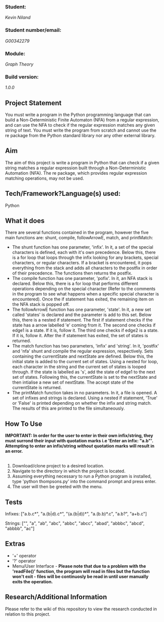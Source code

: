 <h3><b>Student:</b></h3> <i>Kevin Niland</i>
<h3><b>Student number/email:</b></h3> <i>G00342279</i>
<h3><b>Module:</b></h3> <i>Graph Theory</i>
<h3><b>Build version:</b></h3> <i>1.0.0</i>

<h2>Project Statement</h2>
You must write a program in the Python programming language that can build a Non-Deterministic Finite Automaton (NFA) from a regular expression,  
and can use the NFA to check if the regular expression matches any given string of text. You must write the program from scratch and cannot use 
the re package from the Python standard library nor any other external library.

<h2>Aim</h2>
The aim of this project is write a program in Python that can check if a given string matches a regular expression built through a Non-Deterministic Automation (NFA). The re package, which provides regular expression matching operations, may not be used.

<h2>Tech/Framework?Language(s) used:</h2>
Python

<h2>What it does</h2>
There are several functions contained in the program, however the five main functions are: shunt, compile, followArrowE, match, and printMatch:

<ul>
    <li>The shunt function has one parameter, 'infix'. In it, a set of the special characters is defined, each with it's own precedence. Below this, there is a for loop that loops through the infix looking for any brackets, special characters, or regular characters. If a bracket is encountered, it pops everything from the stack and adds all characters to the postfix in order of their precedence. The functions then returns the postfix.</li>
    <li>The compile function has one parameter, 'pofix'. In it, an NFA stack is declared. Below this, there is a for loop that performs different operations depending on the special character (Refer to the comments in the program to see what happens when a specific special character is encountered). Once the if statement has exited, the remaining item on the NFA stack is popped off.</li>
    <li>The followArrowE function has one parameter, 'state'. In it, a new set called 'states' is declared and the parameter is add to this set. Below this, there is a nested if statement. The first if statement checks if the state has a arrow labelled 'e' coming from it. The second one checks if edge1 is a state. If it is, follow it. The third one checks if edge2 is a state. If it is, follow it. After the if statement has exited, the set of states is returned.</li>
    <li>The match function has two parameters, 'infix' and 'string'. In it, 'postfix' and 'nfa' shunt and compile the regular expression, respectively. Sets containing the currentState and nextState are defined. Below this, the initial state is added to the current set of states. Using a nested for loop, each character in the string and the current set of states is looped through. If the state is labelled as 's', add the state of edge1 to the next set of states. Following this, the currentState is set to the nextState and then intialise a new set of nextState. The accept state of the currentState is returned.</li>
    <li>The printMatch function takes in no parameters. In it, a file is opened. A set of infixes and strings is declared. Using a nested if statement, 'True' or 'False' is printed depending on whether the infix and string match. The results of this are printed to the file simultaneously.</li>
 </ul>

<h2>How To Use</h2>
<b>IMPORTANT: In order for the user to enter in their own infix/string, they must surrond their input with quotation marks i.e 'Enter an infix: "a.b"'. Attempting to enter an infix/string <i>without</i> quotation marks will result in an error.</b>
    
<br>
<br>

<ol>
    <li>Download/clone project to a desired location.</li>
    <li>Navigate to the directory in which the project is located.</li>
    <li>Assuming everything necessary to run a Python program is installed, type 'python thompsons.py' into the command prompt and press enter.</li>
    <li>The user will then be greeted with the menu.</li>
</ol>

<h2>Tests</h2>
Infixes:
["a.b.c*", "a.(b|d).c*", "(a.(b|d))*", "a.(b.b)*.c", "a.b?", "a+b.c"]

Strings:
["", "a", "ab", "abc", "abbc", "abcc", "abad", "abbbc", "abcd", "abbbb", "ac"]

<h2>Extras</h2>
<ul>
    <li>'+' operator</li>
    <li>'?' operator</li>
    <li>Menu/User Interface - <b>Please note that due to a problem with the 'readFile()' function, the program will read in files but the function won't exit - files will be continuosly be read in until user manually exits the operation.</b></li> 
</ul>

<h2>Research/Additional Information</h2>
Please refer to the wiki of this repository to view the research conducted in relation to this project.
      

